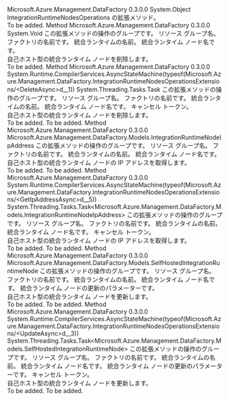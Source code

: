 <Type Name="IntegrationRuntimeNodesOperationsExtensions" FullName="Microsoft.Azure.Management.DataFactory.IntegrationRuntimeNodesOperationsExtensions">
  <TypeSignature Language="C#" Value="public static class IntegrationRuntimeNodesOperationsExtensions" />
  <TypeSignature Language="ILAsm" Value=".class public auto ansi abstract sealed beforefieldinit IntegrationRuntimeNodesOperationsExtensions extends System.Object" />
  <TypeSignature Language="DocId" Value="T:Microsoft.Azure.Management.DataFactory.IntegrationRuntimeNodesOperationsExtensions" />
  <TypeSignature Language="VB.NET" Value="Public Module IntegrationRuntimeNodesOperationsExtensions" />
  <TypeSignature Language="F#" Value="type IntegrationRuntimeNodesOperationsExtensions = class" />
  <AssemblyInfo>
    <AssemblyName>Microsoft.Azure.Management.DataFactory</AssemblyName>
    <AssemblyVersion>0.3.0.0</AssemblyVersion>
  </AssemblyInfo>
  <Base>
    <BaseTypeName>System.Object</BaseTypeName>
  </Base>
  <Interfaces />
  <Docs>
    <summary>
            IntegrationRuntimeNodesOperations の拡張メソッド。
            </summary>
    <remarks>To be added.</remarks>
  </Docs>
  <Members>
    <Member MemberName="Delete">
      <MemberSignature Language="C#" Value="public static void Delete (this Microsoft.Azure.Management.DataFactory.IIntegrationRuntimeNodesOperations operations, string resourceGroupName, string factoryName, string integrationRuntimeName, string nodeName);" />
      <MemberSignature Language="ILAsm" Value=".method public static hidebysig void Delete(class Microsoft.Azure.Management.DataFactory.IIntegrationRuntimeNodesOperations operations, string resourceGroupName, string factoryName, string integrationRuntimeName, string nodeName) cil managed" />
      <MemberSignature Language="DocId" Value="M:Microsoft.Azure.Management.DataFactory.IntegrationRuntimeNodesOperationsExtensions.Delete(Microsoft.Azure.Management.DataFactory.IIntegrationRuntimeNodesOperations,System.String,System.String,System.String,System.String)" />
      <MemberSignature Language="VB.NET" Value="&lt;Extension()&gt;&#xA;Public Sub Delete (operations As IIntegrationRuntimeNodesOperations, resourceGroupName As String, factoryName As String, integrationRuntimeName As String, nodeName As String)" />
      <MemberSignature Language="F#" Value="static member Delete : Microsoft.Azure.Management.DataFactory.IIntegrationRuntimeNodesOperations * string * string * string * string -&gt; unit" Usage="Microsoft.Azure.Management.DataFactory.IntegrationRuntimeNodesOperationsExtensions.Delete (operations, resourceGroupName, factoryName, integrationRuntimeName, nodeName)" />
      <MemberType>Method</MemberType>
      <AssemblyInfo>
        <AssemblyName>Microsoft.Azure.Management.DataFactory</AssemblyName>
        <AssemblyVersion>0.3.0.0</AssemblyVersion>
      </AssemblyInfo>
      <ReturnValue>
        <ReturnType>System.Void</ReturnType>
      </ReturnValue>
      <Parameters>
        <Parameter Name="operations" Type="Microsoft.Azure.Management.DataFactory.IIntegrationRuntimeNodesOperations" RefType="this" />
        <Parameter Name="resourceGroupName" Type="System.String" />
        <Parameter Name="factoryName" Type="System.String" />
        <Parameter Name="integrationRuntimeName" Type="System.String" />
        <Parameter Name="nodeName" Type="System.String" />
      </Parameters>
      <Docs>
        <param name="operations">
            この拡張メソッドの操作のグループです。
            </param>
        <param name="resourceGroupName">
            リソース グループ名。
            </param>
        <param name="factoryName">
            ファクトリの名前です。
            </param>
        <param name="integrationRuntimeName">
            統合ランタイムの名前。
            </param>
        <param name="nodeName">
            統合ランタイム ノード名です。
            </param>
        <summary>
            自己ホスト型の統合ランタイム ノードを削除します。
            </summary>
        <remarks>To be added.</remarks>
      </Docs>
    </Member>
    <Member MemberName="DeleteAsync">
      <MemberSignature Language="C#" Value="public static System.Threading.Tasks.Task DeleteAsync (this Microsoft.Azure.Management.DataFactory.IIntegrationRuntimeNodesOperations operations, string resourceGroupName, string factoryName, string integrationRuntimeName, string nodeName, System.Threading.CancellationToken cancellationToken = null);" />
      <MemberSignature Language="ILAsm" Value=".method public static hidebysig class System.Threading.Tasks.Task DeleteAsync(class Microsoft.Azure.Management.DataFactory.IIntegrationRuntimeNodesOperations operations, string resourceGroupName, string factoryName, string integrationRuntimeName, string nodeName, valuetype System.Threading.CancellationToken cancellationToken) cil managed" />
      <MemberSignature Language="DocId" Value="M:Microsoft.Azure.Management.DataFactory.IntegrationRuntimeNodesOperationsExtensions.DeleteAsync(Microsoft.Azure.Management.DataFactory.IIntegrationRuntimeNodesOperations,System.String,System.String,System.String,System.String,System.Threading.CancellationToken)" />
      <MemberSignature Language="F#" Value="static member DeleteAsync : Microsoft.Azure.Management.DataFactory.IIntegrationRuntimeNodesOperations * string * string * string * string * System.Threading.CancellationToken -&gt; System.Threading.Tasks.Task" Usage="Microsoft.Azure.Management.DataFactory.IntegrationRuntimeNodesOperationsExtensions.DeleteAsync (operations, resourceGroupName, factoryName, integrationRuntimeName, nodeName, cancellationToken)" />
      <MemberType>Method</MemberType>
      <AssemblyInfo>
        <AssemblyName>Microsoft.Azure.Management.DataFactory</AssemblyName>
        <AssemblyVersion>0.3.0.0</AssemblyVersion>
      </AssemblyInfo>
      <Attributes>
        <Attribute>
          <AttributeName>System.Runtime.CompilerServices.AsyncStateMachine(typeof(Microsoft.Azure.Management.DataFactory.IntegrationRuntimeNodesOperationsExtensions/&lt;DeleteAsync&gt;d__1))</AttributeName>
        </Attribute>
      </Attributes>
      <ReturnValue>
        <ReturnType>System.Threading.Tasks.Task</ReturnType>
      </ReturnValue>
      <Parameters>
        <Parameter Name="operations" Type="Microsoft.Azure.Management.DataFactory.IIntegrationRuntimeNodesOperations" RefType="this" />
        <Parameter Name="resourceGroupName" Type="System.String" />
        <Parameter Name="factoryName" Type="System.String" />
        <Parameter Name="integrationRuntimeName" Type="System.String" />
        <Parameter Name="nodeName" Type="System.String" />
        <Parameter Name="cancellationToken" Type="System.Threading.CancellationToken" />
      </Parameters>
      <Docs>
        <param name="operations">
            この拡張メソッドの操作のグループです。
            </param>
        <param name="resourceGroupName">
            リソース グループ名。
            </param>
        <param name="factoryName">
            ファクトリの名前です。
            </param>
        <param name="integrationRuntimeName">
            統合ランタイムの名前。
            </param>
        <param name="nodeName">
            統合ランタイム ノード名です。
            </param>
        <param name="cancellationToken">
            キャンセル トークン。
            </param>
        <summary>
            自己ホスト型の統合ランタイム ノードを削除します。
            </summary>
        <returns>To be added.</returns>
        <remarks>To be added.</remarks>
      </Docs>
    </Member>
    <Member MemberName="GetIpAddress">
      <MemberSignature Language="C#" Value="public static Microsoft.Azure.Management.DataFactory.Models.IntegrationRuntimeNodeIpAddress GetIpAddress (this Microsoft.Azure.Management.DataFactory.IIntegrationRuntimeNodesOperations operations, string resourceGroupName, string factoryName, string integrationRuntimeName, string nodeName);" />
      <MemberSignature Language="ILAsm" Value=".method public static hidebysig class Microsoft.Azure.Management.DataFactory.Models.IntegrationRuntimeNodeIpAddress GetIpAddress(class Microsoft.Azure.Management.DataFactory.IIntegrationRuntimeNodesOperations operations, string resourceGroupName, string factoryName, string integrationRuntimeName, string nodeName) cil managed" />
      <MemberSignature Language="DocId" Value="M:Microsoft.Azure.Management.DataFactory.IntegrationRuntimeNodesOperationsExtensions.GetIpAddress(Microsoft.Azure.Management.DataFactory.IIntegrationRuntimeNodesOperations,System.String,System.String,System.String,System.String)" />
      <MemberSignature Language="VB.NET" Value="&lt;Extension()&gt;&#xA;Public Function GetIpAddress (operations As IIntegrationRuntimeNodesOperations, resourceGroupName As String, factoryName As String, integrationRuntimeName As String, nodeName As String) As IntegrationRuntimeNodeIpAddress" />
      <MemberSignature Language="F#" Value="static member GetIpAddress : Microsoft.Azure.Management.DataFactory.IIntegrationRuntimeNodesOperations * string * string * string * string -&gt; Microsoft.Azure.Management.DataFactory.Models.IntegrationRuntimeNodeIpAddress" Usage="Microsoft.Azure.Management.DataFactory.IntegrationRuntimeNodesOperationsExtensions.GetIpAddress (operations, resourceGroupName, factoryName, integrationRuntimeName, nodeName)" />
      <MemberType>Method</MemberType>
      <AssemblyInfo>
        <AssemblyName>Microsoft.Azure.Management.DataFactory</AssemblyName>
        <AssemblyVersion>0.3.0.0</AssemblyVersion>
      </AssemblyInfo>
      <ReturnValue>
        <ReturnType>Microsoft.Azure.Management.DataFactory.Models.IntegrationRuntimeNodeIpAddress</ReturnType>
      </ReturnValue>
      <Parameters>
        <Parameter Name="operations" Type="Microsoft.Azure.Management.DataFactory.IIntegrationRuntimeNodesOperations" RefType="this" />
        <Parameter Name="resourceGroupName" Type="System.String" />
        <Parameter Name="factoryName" Type="System.String" />
        <Parameter Name="integrationRuntimeName" Type="System.String" />
        <Parameter Name="nodeName" Type="System.String" />
      </Parameters>
      <Docs>
        <param name="operations">
            この拡張メソッドの操作のグループです。
            </param>
        <param name="resourceGroupName">
            リソース グループ名。
            </param>
        <param name="factoryName">
            ファクトリの名前です。
            </param>
        <param name="integrationRuntimeName">
            統合ランタイムの名前。
            </param>
        <param name="nodeName">
            統合ランタイム ノード名です。
            </param>
        <summary>
            自己ホスト型の統合ランタイム ノードの IP アドレスを取得します。
            </summary>
        <returns>To be added.</returns>
        <remarks>To be added.</remarks>
      </Docs>
    </Member>
    <Member MemberName="GetIpAddressAsync">
      <MemberSignature Language="C#" Value="public static System.Threading.Tasks.Task&lt;Microsoft.Azure.Management.DataFactory.Models.IntegrationRuntimeNodeIpAddress&gt; GetIpAddressAsync (this Microsoft.Azure.Management.DataFactory.IIntegrationRuntimeNodesOperations operations, string resourceGroupName, string factoryName, string integrationRuntimeName, string nodeName, System.Threading.CancellationToken cancellationToken = null);" />
      <MemberSignature Language="ILAsm" Value=".method public static hidebysig class System.Threading.Tasks.Task`1&lt;class Microsoft.Azure.Management.DataFactory.Models.IntegrationRuntimeNodeIpAddress&gt; GetIpAddressAsync(class Microsoft.Azure.Management.DataFactory.IIntegrationRuntimeNodesOperations operations, string resourceGroupName, string factoryName, string integrationRuntimeName, string nodeName, valuetype System.Threading.CancellationToken cancellationToken) cil managed" />
      <MemberSignature Language="DocId" Value="M:Microsoft.Azure.Management.DataFactory.IntegrationRuntimeNodesOperationsExtensions.GetIpAddressAsync(Microsoft.Azure.Management.DataFactory.IIntegrationRuntimeNodesOperations,System.String,System.String,System.String,System.String,System.Threading.CancellationToken)" />
      <MemberSignature Language="F#" Value="static member GetIpAddressAsync : Microsoft.Azure.Management.DataFactory.IIntegrationRuntimeNodesOperations * string * string * string * string * System.Threading.CancellationToken -&gt; System.Threading.Tasks.Task&lt;Microsoft.Azure.Management.DataFactory.Models.IntegrationRuntimeNodeIpAddress&gt;" Usage="Microsoft.Azure.Management.DataFactory.IntegrationRuntimeNodesOperationsExtensions.GetIpAddressAsync (operations, resourceGroupName, factoryName, integrationRuntimeName, nodeName, cancellationToken)" />
      <MemberType>Method</MemberType>
      <AssemblyInfo>
        <AssemblyName>Microsoft.Azure.Management.DataFactory</AssemblyName>
        <AssemblyVersion>0.3.0.0</AssemblyVersion>
      </AssemblyInfo>
      <Attributes>
        <Attribute>
          <AttributeName>System.Runtime.CompilerServices.AsyncStateMachine(typeof(Microsoft.Azure.Management.DataFactory.IntegrationRuntimeNodesOperationsExtensions/&lt;GetIpAddressAsync&gt;d__5))</AttributeName>
        </Attribute>
      </Attributes>
      <ReturnValue>
        <ReturnType>System.Threading.Tasks.Task&lt;Microsoft.Azure.Management.DataFactory.Models.IntegrationRuntimeNodeIpAddress&gt;</ReturnType>
      </ReturnValue>
      <Parameters>
        <Parameter Name="operations" Type="Microsoft.Azure.Management.DataFactory.IIntegrationRuntimeNodesOperations" RefType="this" />
        <Parameter Name="resourceGroupName" Type="System.String" />
        <Parameter Name="factoryName" Type="System.String" />
        <Parameter Name="integrationRuntimeName" Type="System.String" />
        <Parameter Name="nodeName" Type="System.String" />
        <Parameter Name="cancellationToken" Type="System.Threading.CancellationToken" />
      </Parameters>
      <Docs>
        <param name="operations">
            この拡張メソッドの操作のグループです。
            </param>
        <param name="resourceGroupName">
            リソース グループ名。
            </param>
        <param name="factoryName">
            ファクトリの名前です。
            </param>
        <param name="integrationRuntimeName">
            統合ランタイムの名前。
            </param>
        <param name="nodeName">
            統合ランタイム ノード名です。
            </param>
        <param name="cancellationToken">
            キャンセル トークン。
            </param>
        <summary>
            自己ホスト型の統合ランタイム ノードの IP アドレスを取得します。
            </summary>
        <returns>To be added.</returns>
        <remarks>To be added.</remarks>
      </Docs>
    </Member>
    <Member MemberName="Update">
      <MemberSignature Language="C#" Value="public static Microsoft.Azure.Management.DataFactory.Models.SelfHostedIntegrationRuntimeNode Update (this Microsoft.Azure.Management.DataFactory.IIntegrationRuntimeNodesOperations operations, string resourceGroupName, string factoryName, string integrationRuntimeName, string nodeName, Microsoft.Azure.Management.DataFactory.Models.UpdateIntegrationRuntimeNodeRequest updateIntegrationRuntimeNodeRequest);" />
      <MemberSignature Language="ILAsm" Value=".method public static hidebysig class Microsoft.Azure.Management.DataFactory.Models.SelfHostedIntegrationRuntimeNode Update(class Microsoft.Azure.Management.DataFactory.IIntegrationRuntimeNodesOperations operations, string resourceGroupName, string factoryName, string integrationRuntimeName, string nodeName, class Microsoft.Azure.Management.DataFactory.Models.UpdateIntegrationRuntimeNodeRequest updateIntegrationRuntimeNodeRequest) cil managed" />
      <MemberSignature Language="DocId" Value="M:Microsoft.Azure.Management.DataFactory.IntegrationRuntimeNodesOperationsExtensions.Update(Microsoft.Azure.Management.DataFactory.IIntegrationRuntimeNodesOperations,System.String,System.String,System.String,System.String,Microsoft.Azure.Management.DataFactory.Models.UpdateIntegrationRuntimeNodeRequest)" />
      <MemberSignature Language="F#" Value="static member Update : Microsoft.Azure.Management.DataFactory.IIntegrationRuntimeNodesOperations * string * string * string * string * Microsoft.Azure.Management.DataFactory.Models.UpdateIntegrationRuntimeNodeRequest -&gt; Microsoft.Azure.Management.DataFactory.Models.SelfHostedIntegrationRuntimeNode" Usage="Microsoft.Azure.Management.DataFactory.IntegrationRuntimeNodesOperationsExtensions.Update (operations, resourceGroupName, factoryName, integrationRuntimeName, nodeName, updateIntegrationRuntimeNodeRequest)" />
      <MemberType>Method</MemberType>
      <AssemblyInfo>
        <AssemblyName>Microsoft.Azure.Management.DataFactory</AssemblyName>
        <AssemblyVersion>0.3.0.0</AssemblyVersion>
      </AssemblyInfo>
      <ReturnValue>
        <ReturnType>Microsoft.Azure.Management.DataFactory.Models.SelfHostedIntegrationRuntimeNode</ReturnType>
      </ReturnValue>
      <Parameters>
        <Parameter Name="operations" Type="Microsoft.Azure.Management.DataFactory.IIntegrationRuntimeNodesOperations" RefType="this" />
        <Parameter Name="resourceGroupName" Type="System.String" />
        <Parameter Name="factoryName" Type="System.String" />
        <Parameter Name="integrationRuntimeName" Type="System.String" />
        <Parameter Name="nodeName" Type="System.String" />
        <Parameter Name="updateIntegrationRuntimeNodeRequest" Type="Microsoft.Azure.Management.DataFactory.Models.UpdateIntegrationRuntimeNodeRequest" />
      </Parameters>
      <Docs>
        <param name="operations">
            この拡張メソッドの操作のグループです。
            </param>
        <param name="resourceGroupName">
            リソース グループ名。
            </param>
        <param name="factoryName">
            ファクトリの名前です。
            </param>
        <param name="integrationRuntimeName">
            統合ランタイムの名前。
            </param>
        <param name="nodeName">
            統合ランタイム ノード名です。
            </param>
        <param name="updateIntegrationRuntimeNodeRequest">
            統合ランタイム ノードの更新のパラメーターです。
            </param>
        <summary>
            自己ホスト型の統合ランタイム ノードを更新します。
            </summary>
        <returns>To be added.</returns>
        <remarks>To be added.</remarks>
      </Docs>
    </Member>
    <Member MemberName="UpdateAsync">
      <MemberSignature Language="C#" Value="public static System.Threading.Tasks.Task&lt;Microsoft.Azure.Management.DataFactory.Models.SelfHostedIntegrationRuntimeNode&gt; UpdateAsync (this Microsoft.Azure.Management.DataFactory.IIntegrationRuntimeNodesOperations operations, string resourceGroupName, string factoryName, string integrationRuntimeName, string nodeName, Microsoft.Azure.Management.DataFactory.Models.UpdateIntegrationRuntimeNodeRequest updateIntegrationRuntimeNodeRequest, System.Threading.CancellationToken cancellationToken = null);" />
      <MemberSignature Language="ILAsm" Value=".method public static hidebysig class System.Threading.Tasks.Task`1&lt;class Microsoft.Azure.Management.DataFactory.Models.SelfHostedIntegrationRuntimeNode&gt; UpdateAsync(class Microsoft.Azure.Management.DataFactory.IIntegrationRuntimeNodesOperations operations, string resourceGroupName, string factoryName, string integrationRuntimeName, string nodeName, class Microsoft.Azure.Management.DataFactory.Models.UpdateIntegrationRuntimeNodeRequest updateIntegrationRuntimeNodeRequest, valuetype System.Threading.CancellationToken cancellationToken) cil managed" />
      <MemberSignature Language="DocId" Value="M:Microsoft.Azure.Management.DataFactory.IntegrationRuntimeNodesOperationsExtensions.UpdateAsync(Microsoft.Azure.Management.DataFactory.IIntegrationRuntimeNodesOperations,System.String,System.String,System.String,System.String,Microsoft.Azure.Management.DataFactory.Models.UpdateIntegrationRuntimeNodeRequest,System.Threading.CancellationToken)" />
      <MemberSignature Language="F#" Value="static member UpdateAsync : Microsoft.Azure.Management.DataFactory.IIntegrationRuntimeNodesOperations * string * string * string * string * Microsoft.Azure.Management.DataFactory.Models.UpdateIntegrationRuntimeNodeRequest * System.Threading.CancellationToken -&gt; System.Threading.Tasks.Task&lt;Microsoft.Azure.Management.DataFactory.Models.SelfHostedIntegrationRuntimeNode&gt;" Usage="Microsoft.Azure.Management.DataFactory.IntegrationRuntimeNodesOperationsExtensions.UpdateAsync (operations, resourceGroupName, factoryName, integrationRuntimeName, nodeName, updateIntegrationRuntimeNodeRequest, cancellationToken)" />
      <MemberType>Method</MemberType>
      <AssemblyInfo>
        <AssemblyName>Microsoft.Azure.Management.DataFactory</AssemblyName>
        <AssemblyVersion>0.3.0.0</AssemblyVersion>
      </AssemblyInfo>
      <Attributes>
        <Attribute>
          <AttributeName>System.Runtime.CompilerServices.AsyncStateMachine(typeof(Microsoft.Azure.Management.DataFactory.IntegrationRuntimeNodesOperationsExtensions/&lt;UpdateAsync&gt;d__3))</AttributeName>
        </Attribute>
      </Attributes>
      <ReturnValue>
        <ReturnType>System.Threading.Tasks.Task&lt;Microsoft.Azure.Management.DataFactory.Models.SelfHostedIntegrationRuntimeNode&gt;</ReturnType>
      </ReturnValue>
      <Parameters>
        <Parameter Name="operations" Type="Microsoft.Azure.Management.DataFactory.IIntegrationRuntimeNodesOperations" RefType="this" />
        <Parameter Name="resourceGroupName" Type="System.String" />
        <Parameter Name="factoryName" Type="System.String" />
        <Parameter Name="integrationRuntimeName" Type="System.String" />
        <Parameter Name="nodeName" Type="System.String" />
        <Parameter Name="updateIntegrationRuntimeNodeRequest" Type="Microsoft.Azure.Management.DataFactory.Models.UpdateIntegrationRuntimeNodeRequest" />
        <Parameter Name="cancellationToken" Type="System.Threading.CancellationToken" />
      </Parameters>
      <Docs>
        <param name="operations">
            この拡張メソッドの操作のグループです。
            </param>
        <param name="resourceGroupName">
            リソース グループ名。
            </param>
        <param name="factoryName">
            ファクトリの名前です。
            </param>
        <param name="integrationRuntimeName">
            統合ランタイムの名前。
            </param>
        <param name="nodeName">
            統合ランタイム ノード名です。
            </param>
        <param name="updateIntegrationRuntimeNodeRequest">
            統合ランタイム ノードの更新のパラメーターです。
            </param>
        <param name="cancellationToken">
            キャンセル トークン。
            </param>
        <summary>
            自己ホスト型の統合ランタイム ノードを更新します。
            </summary>
        <returns>To be added.</returns>
        <remarks>To be added.</remarks>
      </Docs>
    </Member>
  </Members>
</Type>